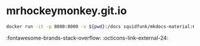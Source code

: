 # mrhockeymonkey.git.io

```bash
docker run -it -p 8000:8000 -v ${pwd}:/docs squidfunk/mkdocs-material:6.2.5
```

:fontawesome-brands-stack-overflow:
:octicons-link-external-24: